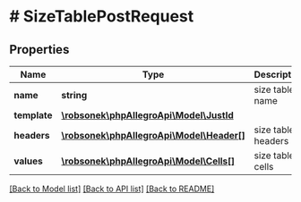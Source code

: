 # # SizeTablePostRequest

## Properties

Name | Type | Description | Notes
------------ | ------------- | ------------- | -------------
**name** | **string** | size table name |
**template** | [**\robsonek\phpAllegroApi\Model\JustId**](JustId.md) |  |
**headers** | [**\robsonek\phpAllegroApi\Model\Header[]**](Header.md) | size table headers |
**values** | [**\robsonek\phpAllegroApi\Model\Cells[]**](Cells.md) | size table cells |

[[Back to Model list]](../../README.md#models) [[Back to API list]](../../README.md#endpoints) [[Back to README]](../../README.md)
